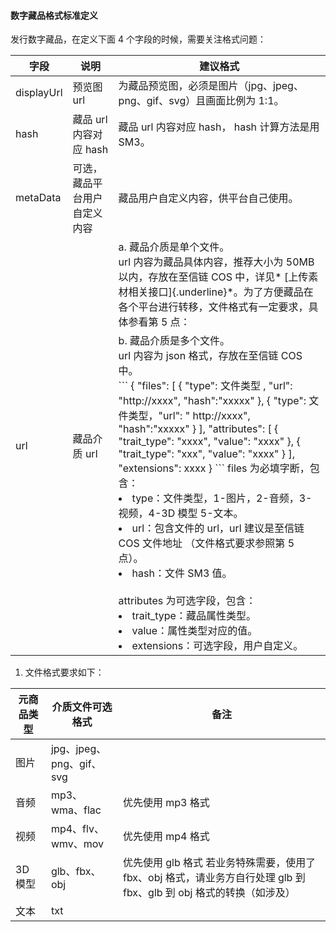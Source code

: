 #### 数字藏品格式标准定义

发行数字藏品，在定义下面 4 个字段的时候，需要关注格式问题：

<table>
<thead>
  <tr>
    <th>字段</th>
    <th>说明</th>
    <th>建议格式</th>
  </tr>
</thead>
<tbody>
  <tr>
    <td>displayUrl</td>
    <td>预览图 url</td>
    <td>为藏品预览图，必须是图片（jpg、jpeg、png、gif、svg）且画面比例为 1:1。</td>
  </tr>
  <tr>
    <td>hash</td>
    <td>藏品 url 内容对应 hash</td>
    <td>藏品 url 内容对应 hash， hash 计算方法是用 SM3。</td>
  </tr>
  <tr>
    <td>metaData</td>
    <td>可选，藏品平台用户自定义内容</td>
    <td>藏品用户自定义内容，供平台自己使用。
</td>
  </tr>
  <tr>
    <td rowspan="2">url</td>
    <td rowspan="2">藏品介质 url</td>
    <td>a. 藏品介质是单个文件。<br>url 内容为藏品具体内容，推荐大小为 50MB 以内，存放在至信链 COS 中，详见* [上传素材相关接口]{.underline}*。为了方便藏品在各个平台进行转移，文件格式有一定要求，具体参看第 5 点：</td>
  </tr>
  <tr>
    <td>b. 藏品介质是多个文件。<br>url 内容为 json 格式，存放在至信链 COS 中。<br>
```
{
    "files": [
        { "type":  文件类型 , "url": "http://xxxx", "hash":"xxxxx" },
        { "type":  文件类型，"url": " http://xxxx", "hash":"xxxxx" }
    ],
     "attributes": [
        {
            "trait_type": "xxxx",
            "value": "xxxx"
        },
        {
            "trait_type": "xxx",
            "value": "xxxx"
        }
    ],
    "extensions": xxxx
}
```
files 为必填字断，包含：<br>
<li>type：文件类型，1-图片，2-音频，3-视频，4-3D 模型 5-文本。</li> 
<li>url：包含文件的 url，url 建议是至信链 COS 文件地址 （文件格式要求参照第 5 点）。</li> 
<li>hash：文件 SM3 值。</li> 
<br>
attributes 为可选字段，包含：<br>
<li>trait_type：藏品属性类型。</li> 
<li>value：属性类型对应的值。</li> 
<li>extensions：可选字段，用户自定义。</li> 
</td>
  </tr>
</tbody>
</table>

1.  文件格式要求如下：

|  元商品类型 	|  介质文件可选格式         	|  备注                                                                                                         	|
|-------------	|---------------------------	|---------------------------------------------------------------------------------------------------------------	|
|  图片       	|  jpg、jpeg、png、gif、svg 	|                                                                                                               	|
|  音频       	|  mp3、wma、flac           	|  优先使用 mp3 格式                                                                                              	|
|  视频       	|  mp4、flv、wmv、mov       	|  优先使用 mp4 格式                                                                                              	|
|  3D 模型     	|  glb、fbx、obj            	|  优先使用 glb 格式 若业务特殊需要，使用了 fbx、obj 格式，请业务方自行处理 glb 到 fbx、glb 到 obj 格式的转换（如涉及） 	|
|  文本       	|  txt                      	|                                                                                                               	|
